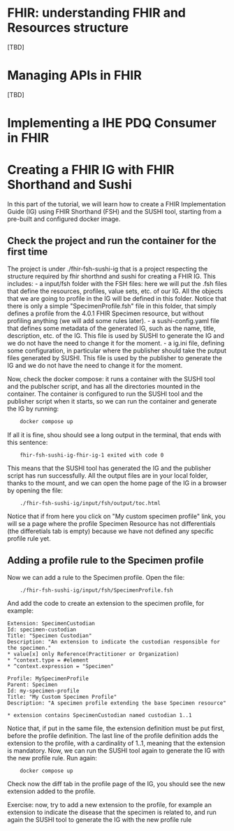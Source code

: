 # FHIR: understanding FHIR and Resources structure 
[TBD]
# Managing APIs in FHIR
[TBD]

# Implementing a IHE PDQ Consumer in FHIR

# Creating a FHIR IG with FHIR Shorthand and Sushi 
In this part of the tutorial, we will learn how to create a FHIR Implementation Guide (IG) using 
FHIR Shorthand (FSH) and the SUSHI tool, starting from a pre-built and configured docker 
image.

## Check the project and run the container for the first time
The project is under ./fhir-fsh-sushi-ig that is a project respecting the structure required 
by fhir shorthnd and sushi for creating a FHIR IG. This includes: 
    - a input/fsh folder with the FSH files: here we will put the .fsh files that define the 
      resources, profiles, value sets, etc. of our IG. All the objects that we are going to 
      profile in the IG will be defined in this folder. Notice that there is only a simple 
      "SpecimenProfile.fsh" file in this folder, that simply defines a profile from the 
      4.0.1 FHIR Specimen resource, but without profiling anything (we will add some rules later).
    - a sushi-config.yaml file that defines some metadata of the generated IG, such as the 
      name, title, description, etc. of the IG. This file is used by SUSHI to generate the IG and we 
      do not have the need to change it for the moment.
    - a ig.ini file, defining some configuration, in particular where the publisher should take the 
      putput files generated by SUSHI. This file is used by the publisher to generate the IG and we
      do not have the need to change it for the moment.

Now, check the docker compose: it runs a container with the SUSHI tool and the publscher script, and 
has all the directories mounted in the container. The container is configured to run the SUSHI tool
and the publisher script when it starts, so we can run the container and generate the IG by running:
```bash
    docker compose up
```
If all it is fine, shou should see a long output in the terminal, that ends with this sentence: 
```
    fhir-fsh-sushi-ig-fhir-ig-1 exited with code 0
```
This means that the SUSHI tool has generated the IG and the publisher script has run successfully.
All the output files are in your local folder, thanks to the mount, and we can open the home page of the IG in a browser by opening the file:
```
    ./fhir-fsh-sushi-ig/input/fsh/output/toc.html
```
Notice that if from here you click on "My custom specimen profile" link, you will se a page where 
the profile Specimen Resource has not differentials (the differetials tab is empty) because we have not 
defined any specific profile rule yet. 

## Adding a profile rule to the Specimen profile
Now we can add a rule to the Specimen profile. Open the file:
```
    ./fhir-fsh-sushi-ig/input/fsh/SpecimenProfile.fsh
```
And add the code to create an extension to the specimen profile, for example:
```fsh
Extension: SpecimenCustodian
Id: specimen-custodian
Title: "Specimen Custodian"
Description: "An extension to indicate the custodian responsible for the specimen."
* value[x] only Reference(Practitioner or Organization)
* ^context.type = #element
* ^context.expression = "Specimen"

Profile: MySpecimenProfile
Parent: Specimen
Id: my-specimen-profile
Title: "My Custom Specimen Profile"
Description: "A specimen profile extending the base Specimen resource"

* extension contains SpecimenCustodian named custodian 1..1
```
Notice that, if put in the same file, the extension definition must be put first, before the profile definition.
The last line of the profile definition adds the extension to the profile, with a cardinality of 1..1, meaning that the extension is mandatory.
Now, we can run the SUSHI tool again to generate the IG with the new profile rule. Run again:
```bash
    docker compose up
```
Check now the diff tab in the profile page of the IG, you should see the new extension added to the profile.

Exercise: now, try to add a new extension to the profile, for example an extension to indicate the 
disease that the specimen is related to, and run again the SUSHI tool to generate the IG with the new profile rule


